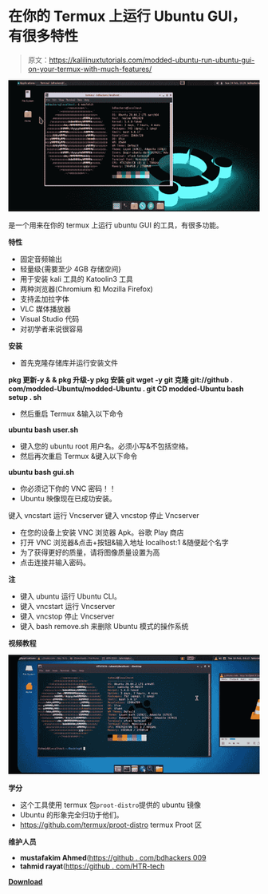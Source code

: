 # 在你的 Termux 上运行 Ubuntu GUI，有很多特性

> 原文：<https://kalilinuxtutorials.com/modded-ubuntu-run-ubuntu-gui-on-your-termux-with-much-features/>

[![Modded-Ubuntu : Run Ubuntu GUI On Your Termux With Much Features](img//8d0f1e9a22761d0b73d5e2fc053415b5.png "Modded-Ubuntu : Run Ubuntu GUI On Your Termux With Much Features")](https://1.bp.blogspot.com/-Oi9RARlXFOY/YINU7ZnJwaI/AAAAAAAAI1Y/y509uiDjfJ0UQRIVogpnwzMH87qWZBCDwCLcBGAsYHQ/s728/New.png)

是一个用来在你的 termux 上运行 ubuntu GUI 的工具，有很多功能。

**特性**

*   固定音频输出
*   轻量级{需要至少 4GB 存储空间}
*   用于安装 kali 工具的 Katoolin3 工具
*   两种浏览器(Chromium 和 Mozilla Firefox)
*   支持孟加拉字体
*   VLC 媒体播放器
*   Visual Studio 代码
*   对初学者来说很容易

**安装**

*   首先克隆存储库并运行安装文件

**pkg 更新-y & & pkg 升级-y
pkg 安装 git wget -y
git 克隆 git://github . com/modded-Ubuntu/modded-Ubuntu . git
CD modded-Ubuntu
bash setup . sh**

*   然后重启 Termux &输入以下命令

**ubuntu
bash user.sh**

*   键入您的 ubuntu root 用户名。必须小写&不包括空格。
*   然后再次重启 Termux &键入以下命令

**ubuntu
bash gui.sh**

*   你必须记下你的 VNC 密码！！
*   Ubuntu 映像现在已成功安装。

键入 vncstart 运行 Vncserver
键入 vncstop 停止 Vncserver

*   在您的设备上安装 VNC 浏览器 Apk。谷歌 Play 商店
*   打开 VNC 浏览器&点击+按钮&输入地址 localhost:1 &随便起个名字
*   为了获得更好的质量，请将图像质量设置为高
*   点击连接并输入密码。

**注**

*   键入 ubuntu 运行 Ubuntu CLI。
*   键入 vncstart 运行 Vncserver
*   键入 vncstop 停止 Vncserver
*   键入 bash remove.sh 来删除 Ubuntu 模式的操作系统

**视频教程**

![](img//0911def42df19f11fa7ed8a6c18d27ee.png)

**学分**

*   这个工具使用 termux 包`proot-distro`提供的 ubuntu 镜像
*   Ubuntu 的形象完全归功于他们。
*   https://github.com/termux/proot-distro termux Proot 区

**维护人员**

*   **mustafakim Ahmed**([https://github . com/bdhackers 009](https://github.com/BDhackers009)
*   **tahmid rayat**([https://github . com/HTR-tech](https://github.com/htr-tech)

[**Download**](https://github.com/modded-ubuntu/modded-ubuntu)
